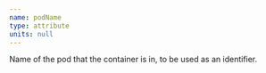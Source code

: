 ```yaml
---
name: podName
type: attribute
units: null
---
```


Name of the pod that the container is in, to be used as an identifier.